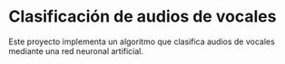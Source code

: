 # Clasificación de audios de vocales

Este proyecto implementa un algoritmo que clasifica audios de vocales mediante una red neuronal artificial.
